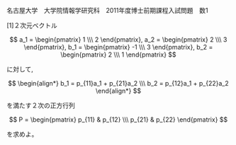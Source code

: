 名古屋大学　大学院情報学研究科　2011年度博士前期課程入試問題　数1

\[1]２次元ベクトル

$$
    a_1 = \begin{pmatrix} 1 \\\ 2 \end{pmatrix},
    a_2 = \begin{pmatrix} 2 \\\ 3 \end{pmatrix},
    b_1 = \begin{pmatrix} -1 \\\ 3 \end{pmatrix},
    b_2 = \begin{pmatrix} 2 \\\ 1 \end{pmatrix}
$$

に対して,

$$
    \begin{align*}
        b_1 = p_{11}a_1 + p_{21}a_2 \\\
        b_2 = p_{12}a_1 + p_{22}a_2
    \end{align*}
$$

を満たす２次の正方行列 

$$
    P = \begin{pmatrix} p_{11} & p_{12} \\\ p_{21} & p_{22} \end{pmatrix}
$$

を求めよ。